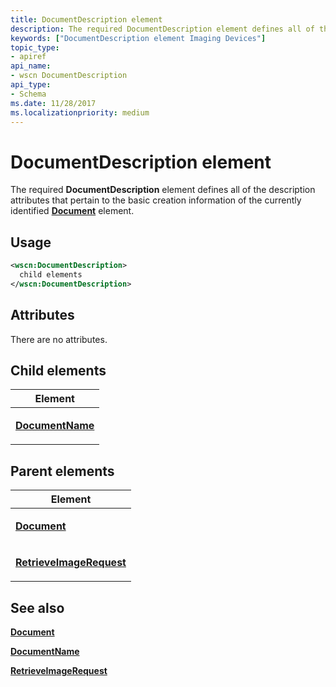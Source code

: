 ```yaml
---
title: DocumentDescription element
description: The required DocumentDescription element defines all of the description attributes that pertain to the basic creation information of the currently identified Document element.
keywords: ["DocumentDescription element Imaging Devices"]
topic_type:
- apiref
api_name:
- wscn DocumentDescription
api_type:
- Schema
ms.date: 11/28/2017
ms.localizationpriority: medium
---
```


# DocumentDescription element


The required **DocumentDescription** element defines all of the description attributes that pertain to the basic creation information of the currently identified [**Document**](document.md) element.

Usage
-----

```xml
<wscn:DocumentDescription>
  child elements
</wscn:DocumentDescription>
```

Attributes
----------

There are no attributes.

## Child elements


<table>
<colgroup>
<col width="100%" />
</colgroup>
<thead>
<tr class="header">
<th>Element</th>
</tr>
</thead>
<tbody>
<tr class="odd">
<td><p><a href="documentname.md" data-raw-source="[&lt;strong&gt;DocumentName&lt;/strong&gt;](documentname.md)"><strong>DocumentName</strong></a></p></td>
</tr>
</tbody>
</table>

## Parent elements


<table>
<colgroup>
<col width="100%" />
</colgroup>
<thead>
<tr class="header">
<th>Element</th>
</tr>
</thead>
<tbody>
<tr class="odd">
<td><p><a href="document.md" data-raw-source="[&lt;strong&gt;Document&lt;/strong&gt;](document.md)"><strong>Document</strong></a></p></td>
</tr>
<tr class="even">
<td><p><a href="retrieveimagerequest.md" data-raw-source="[&lt;strong&gt;RetrieveImageRequest&lt;/strong&gt;](retrieveimagerequest.md)"><strong>RetrieveImageRequest</strong></a></p></td>
</tr>
</tbody>
</table>

## See also


[**Document**](document.md)

[**DocumentName**](documentname.md)

[**RetrieveImageRequest**](retrieveimagerequest.md)

 

 






